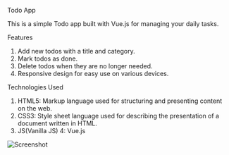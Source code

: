 Todo App


This is a simple Todo app built with Vue.js for managing your daily tasks.

Features

1. Add new todos with a title and category.
2. Mark todos as done.
3. Delete todos when they are no longer needed.
4. Responsive design for easy use on various devices.

Technologies Used

1. HTML5: Markup language used for structuring and presenting content on the web.
2. CSS3: Style sheet language used for describing the presentation of a document written in HTML.
3. JS(Vanilla JS)
4: Vue.js

![Screenshot](./src/assets/images/Todo%20List%20App.png)
